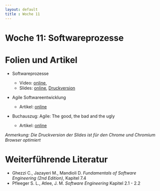 ```yaml
---
layout: default
title : Woche 11
---
```

# Woche 11: Softwareprozesse

# Folien und Artikel

* Softwareprozesse
    * Video:  [online](https://tube.switch.ch/videos/2313bd63),
    * Slides: [online](./slides/software-process.html), [Druckversion](./slides/software-process.html?print-pdf)


* Agile Softwareentwicklung
    * Artikel:  [online](./articles/agile.html)

* Buchauszug: Agile: The good, the bad and the ugly
    * Artikel: [online](./articles/agile-critic.html)

*Anmerkung: Die Druckversion der Slides ist für den Chrome und Chromium Browser optimiert*


# Weiterführende Literatur
* Ghezzi C., Jazayeri M., Mandioli D. *Fundamentals of Software Engineering (2nd Edition)*, Kapitel 7.4
* Pfleeger S. L., Atlee, J. M. *Software Engineering* Kapitel 2.1 - 2.2
